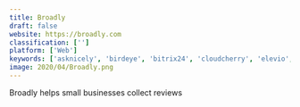 ```yaml
---
title: Broadly
draft: false 
website: https://broadly.com
classification: ['']
platform: ['Web']
keywords: ['asknicely', 'birdeye', 'bitrix24', 'cloudcherry', 'elevio', 'falcon.io', 'grade.us', 'localclarity', 'medallia', 'nextiva', 'nicejob', 'podium', 'qualtrics_research_core', 'retently', 'reviewninja', 'sightmill', 'surveysparrow', 'trustpilot']
image: 2020/04/Broadly.png
---
```

Broadly helps small businesses collect reviews